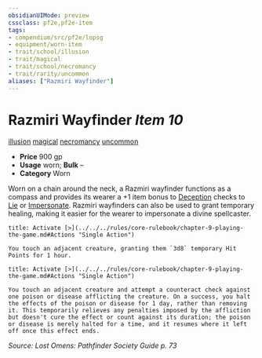 ```yaml
---
obsidianUIMode: preview
cssclass: pf2e,pf2e-item
tags:
- compendium/src/pf2e/lopsg
- equipment/worn-item
- trait/school/illusion
- trait/magical
- trait/school/necromancy
- trait/rarity/uncommon
aliases: ["Razmiri Wayfinder"]
---
```

# Razmiri Wayfinder *Item 10*  
[illusion](illusion.md)  [magical](magical.md)  [necromancy](necromancy.md)  [uncommon](uncommon.md)  

- **Price** 900 gp
- **Usage** worn; **Bulk** –
- **Category** Worn

Worn on a chain around the neck, a Razmiri wayfinder functions as a compass and provides its wearer a +1 item bonus to [Deception](../../skills.md#Deception) checks to [Lie](lie.md) or [Impersonate](impersonate.md). Razmiri wayfinders can also be used to grant temporary healing, making it easier for the wearer to impersonate a divine spellcaster.

```ad-embed-ability
title: Activate [>](../../../rules/core-rulebook/chapter-9-playing-the-game.md#Actions "Single Action")

You touch an adjacent creature, granting them `3d8` temporary Hit Points for 1 hour.
```

```ad-embed-ability
title: Activate [>](../../../rules/core-rulebook/chapter-9-playing-the-game.md#Actions "Single Action")

You touch an adjacent creature and attempt a counteract check against one poison or disease afflicting the creature. On a success, you halt the effects of the poison or disease for 1 day, rather than removing it. This temporarily relieves any penalties imposed by the affliction but doesn't cure the effect or count against its duration; the poison or disease is merely halted for a time, and it resumes where it left off once this effect ends.
```

*Source: Lost Omens: Pathfinder Society Guide p. 73*
